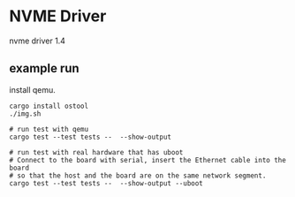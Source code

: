 # NVME Driver

nvme driver 1.4

## example run

install qemu.

```shell
cargo install ostool
./img.sh

# run test with qemu
cargo test --test tests --  --show-output

# run test with real hardware that has uboot
# Connect to the board with serial, insert the Ethernet cable into the board 
# so that the host and the board are on the same network segment.
cargo test --test tests --  --show-output --uboot
```
